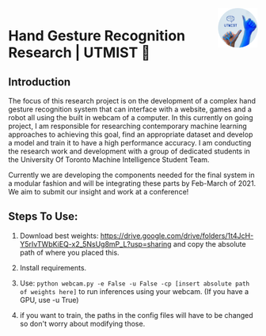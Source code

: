 <a href="https://aimeos.org/">
    <img src="Images/round-logo.png" alt="UTMIST: Hand Gesture Recognition System" title="UTMIST: Hand Gesture Recognition System" align="right" height="80" />
</a>

# Hand Gesture Recognition Research | UTMIST 👋 

## Introduction

The focus of this research project is on the development of a complex hand gesture recognition system that can interface with a website, games and a robot all using the built in webcam of a computer. In this currently on going project, I am responsible for researching contemporary machine learning approaches to achieving this goal, find an appropriate dataset and develop a model and train it to have a high performance accuracy. I am conducting the research work and development with a group of dedicated students in the University Of Toronto Machine Intelligence Student Team.

Currently we are developing the components needed for the final system in a modular fashion and will be integrating these parts by Feb-March of 2021. We aim to submit our insight and work at a conference! 

## Steps To Use:

1. Download best weights: https://drive.google.com/drive/folders/1t4JcH-Y5rIvTWbKiEQ-x2_5NsUg8mP_L?usp=sharing and copy the absolute path of where you placed this.

2. Install requirements.

3. Use: `python webcam.py -e False -u False -cp [insert absolute path of weights here]` to run inferences using your webcam. (If you have a GPU, use -u True) 

4. if you want to train, the paths in the config files will have to be changed so don't worry about modifying those. 

